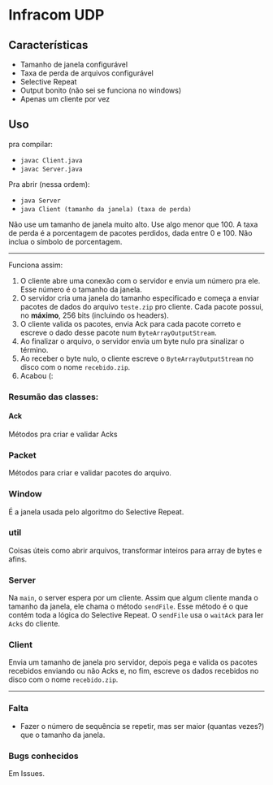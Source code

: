 # Infracom UDP

## Características
- Tamanho de janela configurável
- Taxa de perda de arquivos configurável
- Selective Repeat
- Output bonito (não sei se funciona no windows)
- Apenas um cliente por vez

## Uso
pra compilar:

- `javac Client.java`
- `javac Server.java`

Pra abrir (nessa ordem):

- `java Server`
- `java Client (tamanho da janela) (taxa de perda)`

Não use um tamanho de janela muito alto. Use algo menor que 100. A taxa de perda é a porcentagem de pacotes perdidos, dada entre 0 e 100.
Não inclua o símbolo de porcentagem.

---

Funciona assim:

1. O cliente abre uma conexão com o servidor e envia um número pra ele. Esse número é o tamanho da janela.
2. O servidor cria uma janela do tamanho especificado e começa a enviar pacotes de dados do arquivo `teste.zip` pro cliente. Cada pacote possui, no **máximo**, 256 bits (incluindo os headers).
3. O cliente valida os pacotes, envia Ack para cada pacote correto e escreve o dado desse pacote num `ByteArrayOutputStream`.
4. Ao finalizar o arquivo, o servidor envia um byte nulo pra sinalizar o término.
5. Ao receber o byte nulo, o cliente escreve o `ByteArrayOutputStream` no disco com o nome `recebido.zip`.
6. Acabou (:

### Resumão das classes:

#### Ack
Métodos pra criar e validar Acks

### Packet
Métodos para criar e validar pacotes do arquivo.

### Window
É a janela usada pelo algoritmo do Selective Repeat.

### util
Coisas úteis como abrir arquivos, transformar inteiros para array de bytes e afins.

### Server
Na `main`, o server espera por um cliente. Assim que algum cliente manda o tamanho da janela, ele chama o método `sendFile`. Esse método é o que contém toda a lógica do Selective Repeat. O `sendFile` usa o `waitAck` para ler `Acks` do cliente.

### Client
Envia um tamanho de janela pro servidor, depois pega e valida os pacotes recebidos enviando ou não Acks e, no fim, escreve os dados recebidos no disco com o nome `recebido.zip`.

---

### Falta

- Fazer o número de sequência se repetir, mas ser maior (quantas vezes?) que o tamanho da janela.

### Bugs conhecidos

Em Issues.

